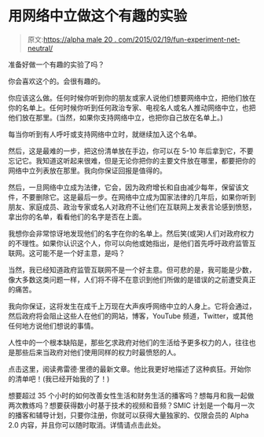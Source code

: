 # 用网络中立做这个有趣的实验

> 原文:[https://alpha male 20 . com/2015/02/19/fun-experiment-net-neutral/](https://alphamale20.com/2015/02/19/fun-experiment-net-neutrality/)

准备好做一个有趣的实验了吗？

你会喜欢这个的。会很有趣的。

你应该这么做。任何时候你听到你的朋友或家人说他们想要网络中立，把他们放在你的名单上。任何时候你听到任何政治专家、电视名人或名人推动网络中立，也把他们放在那里。(当然，如果你支持网络中立，也把你自己放在名单上。)

每当你听到有人呼吁或支持网络中立时，就继续加入这个名单。

然后，这是最难的一步，把这份清单放在手边，你可以在 5-10 年后拿到它，不要忘记它。我知道这听起来很难，但是无论你把你的主要文件放在哪里，都要把你的网络中立列表放在那里。我向你保证回报是值得的。

然后，一旦网络中立成为法律，它会，因为政府增长和自由减少每年，保留该文件，不要删除它。这是最后一步。在网络中立成为国家法律的几年后，如果你听到朋友、家庭成员、政治专家或名人对政府不让他们在互联网上发表言论感到愤怒，拿出你的名单，看看他们的名字是否在上面。

我想你会非常惊讶地发现他们的名字在你的名单上。然后笑(或哭)人们对政府权力的不理性。如果你认识这个人，你可以向他或她指出，是他们首先呼吁政府监管互联网。这可能不是一个好主意，是吗？

当然，我已经知道政府监管互联网不是一个好主意。但可悲的是，我可能是少数，像大多数这类问题一样，人们将不得不在意识到他们所做的是错误的之前遭受真正的痛苦。

我向你保证，这将发生在成千上万现在大声疾呼网络中立的人身上。它将会通过，然后政府将会阻止这些人在他们的网站，博客，YouTube 频道，Twitter，或其他任何地方说他们想说的事情。

人性中的一个根本缺陷是，那些乞求政府对他们的生活给予更多权力的人，往往也是那些后来当政府对他们使用同样的权力时最愤怒的人。

点击这里，阅读弗雷德·里德的最新文章。他比我更好地描述了这种疯狂。开始你的清单吧！(我已经开始我的了！)

想要超过 35 个小时的如何改善女性生活和财务生活的播客吗？想每月和我一起做两次教练吗？想要获得数小时基于技术的视频和音频？SMIC 计划是一个每月一次的播客和辅导计划，只要你注册，你就可以获得大量独家的、仅限会员的 Alpha 2.0 内容，并且你可以随时取消。详情请点击此处。
